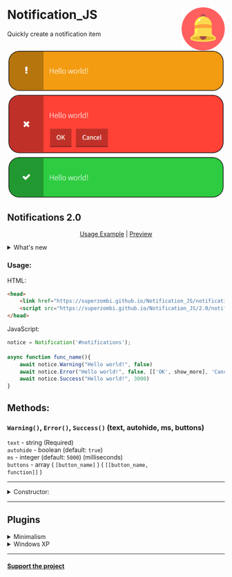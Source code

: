 # Notification_JS     <img src="imgs/notification-logo2.svg" height="100px" align="right">

Quickly create a notification item

<p align="center">
  <img src="imgs/main_img.png" width="500px">
</p>

## Notifications 2.0

<p align="center">
	<a href="/2.0/example.html">Usage Example</a> | 
	<a href="https://superzombi.github.io/Notification_JS/2.0/example.html">Preview</a>
</p>

<details>
	<summary>What's new</summary>
	
* Get rid of jQuery
* Rewritten architecture for OOP
* Reduced file size and increased work speed
* Added plugins
	
</details>

### Usage:

HTML:
```html
<head>
    <link href="https://superzombi.github.io/Notification_JS/notifications.css" rel="stylesheet">
    <script src="https://superzombi.github.io/Notification_JS/2.0/notifications.js"></script>
</head>
```

JavaScript:
```javascript
notice = Notification('#notifications');
  
async function func_name(){
    await notice.Warning("Hello world!", false)
    await notice.Error("Hello world!", false, [['OK', show_more], 'Cancel'])
    await notice.Success("Hello world!", 3000)
}
```

## Methods:

### ```Warning()```, ```Error()```, ```Success()``` (text, autohide, ms, buttons)
  <code>text</code> - string (Required) </br>
  <code>autohide</code> - boolean (default: <code>true</code>) </br>
  <code>ms</code> - integer (default: <code>5000</code>) (milliseconds) </br>
  <code>buttons</code> - array ( <code>[button_name]</code> )   ( <code>[[button_name, function]]</code> )
  
<hr>
<details>
	<summary>Constructor:</summary>

### ```Notification()```

<table>
	<tr>
		<th>Attribute</th>
		<th>Data type</th>
		<th>Default</th>
	</tr>
	<tr>
		<td> <code>element</code> </td>
		<td>documentElement</td>
		<td> <code>document.body</code> </td>
	</tr>
</table>
<hr>

### ```animationIN()```

<table>
	<tr>
		<th>Attribute</th>
		<th>Data type</th>
		<th>Default</th>
	</tr>
	<tr>
		<td> <code>anim_name</code> </td>
		<td>string or array or arguments</td>
		<td> <code>["scale", "opacity"]</code> </td>
	</tr>
</table>

<details>
	<summary>List of available values:</summary>
	
```javascript
["none", "opacity", "scale", "scale-right", "scale-left"]
```
<a href="/2.0/animation_examples.html">Usage Example</a> | 
<a href="https://superzombi.github.io/Notification_JS/2.0/animation_examples.html">Preview</a>
</details>
<hr>
  
### ```clear()``` - Clear non active notifications

### ```clearAll()``` - Clear all notifications
  
</details>

<hr>

## Plugins

<details>
	<summary>Minimalism</summary>
	
```html
<link href="https://superzombi.github.io/Notification_JS/plugins/minimalism.css" rel="stylesheet">
```
	
<p align="center">
  <img src="imgs/minim_light.png" width="420px">
  <img src="imgs/minim_dark.png" width="420px">
  <br>
  <a href="/plugins/example_minimalism.html">Example</a> | 
  <a href="https://superzombi.github.io/Notification_JS/plugins/example_minimalism.html">Preview</a>
</p>
	
<hr>
	
</details>

<details>
	<summary>Windows XP</summary>
	
```html
<link href="https://superzombi.github.io/Notification_JS/plugins/windows.css" rel="stylesheet">
```
	
<p align="center">
  <img src="imgs/windowsXP.png" width="450px">
  <br>
  <a href="/plugins/example_windows.html">Example</a> | 
  <a href="https://superzombi.github.io/Notification_JS/plugins/example_windows.html">Preview</a>
</p>

</details>

<hr>

#### <a href="https://www.donationalerts.com/r/super_zombi">Support the project</a>
